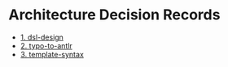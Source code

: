 # Architecture Decision Records

* [1. dsl-design](0001-dsl-design.md)
* [2. typo-to-antlr](0002-typo-to-antlr.md)
* [3. template-syntax](0003-template-syntax.md)
